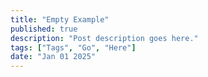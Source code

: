 ```yaml
---
title: "Empty Example"
published: true
description: "Post description goes here."
tags: ["Tags", "Go", "Here"]
date: "Jan 01 2025"
---
```

